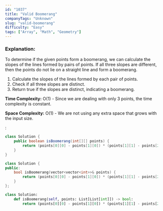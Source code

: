```yaml
---
id: "1037"
title: "Valid Boomerang"
companyTags: "Unknown"
slug: "valid-boomerang"
difficulty: "Easy"
tags: ["Array", "Math", "Geometry"]
---
```


### Explanation:
To determine if the given points form a boomerang, we can calculate the slopes of the lines formed by pairs of points. If all three slopes are different, then the points do not lie on a straight line and form a boomerang.

1. Calculate the slopes of the lines formed by each pair of points.
2. Check if all three slopes are distinct.
3. Return true if the slopes are distinct, indicating a boomerang.

**Time Complexity:** O(1) - Since we are dealing with only 3 points, the time complexity is constant.

**Space Complexity:** O(1) - We are not using any extra space that grows with the input size.

:

```java
class Solution {
    public boolean isBoomerang(int[][] points) {
        return (points[0][0] - points[1][0]) * (points[1][1] - points[2][1]) != (points[1][0] - points[2][0]) * (points[0][1] - points[1][1]);
    }
}
```

```cpp
class Solution {
public:
    bool isBoomerang(vector<vector<int>>& points) {
        return (points[0][0] - points[1][0]) * (points[1][1] - points[2][1]) != (points[1][0] - points[2][0]) * (points[0][1] - points[1][1]);
    }
};
```

```python
class Solution:
    def isBoomerang(self, points: List[List[int]]) -> bool:
        return (points[0][0] - points[1][0]) * (points[1][1] - points[2][1]) != (points[1][0] - points[2][0]) * (points[0][1] - points[1][1])
```